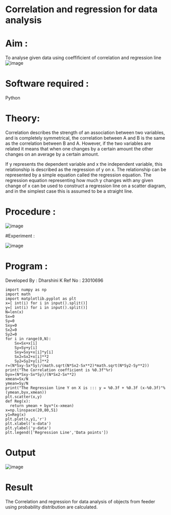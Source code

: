 # Correlation and regression for data analysis

# Aim : 
To analyse given data using coeffificient of correlation and regression line
![image](https://github.com/dharshini-29/Correlation_Regression/assets/147474632/38229191-07d9-44e0-bd84-2abb8628a947)


# Software required :  

Python

# Theory:
Correlation describes the strength of an association between two variables, and is completely symmetrical, the correlation between A and B is the same as the correlation between B and A. However, if the two variables are related it means that when one changes by a certain amount the other changes on an average by a certain amount.

If y represents the dependent variable and x the independent variable, this relationship is described as the regression of y on x. The relationship can be represented by a simple equation called the regression equation. The regression equation representing how much y changes with any given change of x can be used to construct a regression line on a scatter diagram, and in the simplest case this is assumed to be a straight line.


# Procedure :
![image](https://github.com/dharshini-29/Correlation_Regression/assets/147474632/e59597ac-5401-4095-a7cf-7f3a2bdc7f65)


#Experiment :



![image](https://github.com/dharshini-29/Correlation_Regression/assets/147474632/7bad90fd-f4d2-44d8-ad46-1c8ae231d7ce)


# Program :
Developed By : Dharshini K
Ref No : 23010696
```
import numpy as np
import math
import matplotlib.pyplot as plt
x=[ int(i) for i in input().split()]
y=[ int(i) for i in input().split()]
N=len(x)
Sx=0
Sy=0
Sxy=0
Sx2=0
Sy2=0
for i in range(0,N):
    Sx=Sx+x[i]
    Sy=Sy+y[i]
    Sxy=Sxy+x[i]*y[i]
    Sx2=Sx2+x[i]**2
    Sy2=Sy2+y[i]**2
r=(N*Sxy-Sx*Sy)/(math.sqrt(N*Sx2-Sx**2)*math.sqrt(N*Sy2-Sy**2))
print("The Correlation coefficient is %0.3f"%r)
byx=(N*Sxy-Sx*Sy)/(N*Sx2-Sx**2)
xmean=Sx/N
ymean=Sy/N
print("The Regression line Y on X is ::: y = %0.3f + %0.3f (x-%0.3f)"%(ymean,byx,xmean))
plt.scatter(x,y)
def Reg(x):
  return ymean + byx*(x-xmean)
x=np.linspace(20,80,51)
y1=Reg(x)
plt.plot(x,y1,'r')
plt.xlabel('x-data')
plt.ylabel('y-data')
plt.legend(['Regression Line','Data points'])
```

# Output
![image](https://github.com/dharshini-29/Correlation_Regression/assets/147474632/2abd08fb-7770-41b6-9fad-0ebc439296a5)

# Result
The Correlation and regression for data analysis of objects from feeder using probability distribution are calculated.
